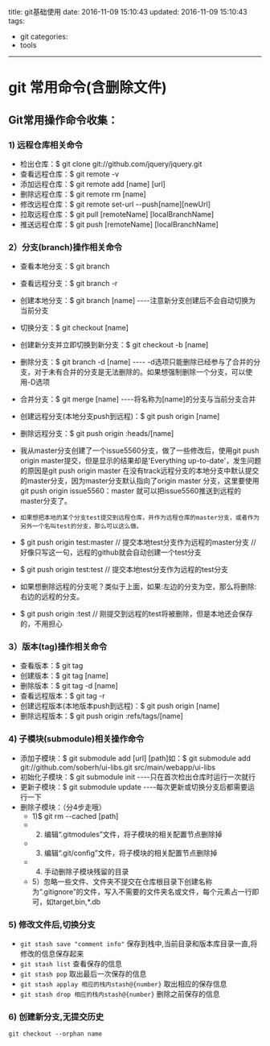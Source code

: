title: git基础使用
date: 2016-11-09 15:10:43
updated: 2016-11-09 15:10:43
tags:
  - git
categories:
  - tools
---

# git 常用命令(含删除文件)
## Git常用操作命令收集：
### 1) 远程仓库相关命令
- 检出仓库：$ git clone git://github.com/jquery/jquery.git
- 查看远程仓库：$ git remote -v
- 添加远程仓库：$ git remote add [name] [url]
- 删除远程仓库：$ git remote rm [name]
- 修改远程仓库：$ git remote set-url --push[name][newUrl]
- 拉取远程仓库：$ git pull [remoteName] [localBranchName]
- 推送远程仓库：$ git push [remoteName] [localBranchName]

### 2）分支(branch)操作相关命令
- 查看本地分支：$ git branch
- 查看远程分支：$ git branch -r
- 创建本地分支：$ git branch [name] ----注意新分支创建后不会自动切换为当前分支
- 切换分支：$ git checkout [name]
- 创建新分支并立即切换到新分支：$ git checkout -b [name]
- 删除分支：$ git branch -d [name] ---- -d选项只能删除已经参与了合并的分支，对于未有合并的分支是无法删除的。如果想强制删除一个分支，可以使用-D选项
- 合并分支：$ git merge [name] ----将名称为[name]的分支与当前分支合并
- 创建远程分支(本地分支push到远程)：$ git push origin [name]
- 删除远程分支：$ git push origin :heads/[name]
- 我从master分支创建了一个issue5560分支，做了一些修改后，使用git push origin master提交，但是显示的结果却是'Everything up-to-date'，发生问题的原因是git push origin master 在没有track远程分支的本地分支中默认提交的master分支，因为master分支默认指向了origin master 分支，这里要使用git push origin issue5560：master 就可以把issue5560推送到远程的master分支了。
-     如果想把本地的某个分支test提交到远程仓库，并作为远程仓库的master分支，或者作为另外一个名叫test的分支，那么可以这么做。

- $ git push origin test:master         // 提交本地test分支作为远程的master分支 //好像只写这一句，远程的github就会自动创建一个test分支
- $ git push origin test:test              // 提交本地test分支作为远程的test分支

- 如果想删除远程的分支呢？类似于上面，如果:左边的分支为空，那么将删除:右边的远程的分支。

- $ git push origin :test              // 刚提交到远程的test将被删除，但是本地还会保存的，不用担心

### 3）版本(tag)操作相关命令
- 查看版本：$ git tag
- 创建版本：$ git tag [name]
- 删除版本：$ git tag -d [name]
- 查看远程版本：$ git tag -r
- 创建远程版本(本地版本push到远程)：$ git push origin [name]
- 删除远程版本：$ git push origin :refs/tags/[name]
 
### 4) 子模块(submodule)相关操作命令
- 添加子模块：$ git submodule add [url] [path]如：$ git submodule add git://github.com/soberh/ui-libs.git src/main/webapp/ui-libs
- 初始化子模块：$ git submodule init ----只在首次检出仓库时运行一次就行
- 更新子模块：$ git submodule update ----每次更新或切换分支后都需要运行一下
- 删除子模块：（分4步走哦）
    - 1)$ git rm --cached [path]
    - 2) 编辑“.gitmodules”文件，将子模块的相关配置节点删除掉
    - 3) 编辑“.git/config”文件，将子模块的相关配置节点删除掉
    - 4) 手动删除子模块残留的目录
    - 5）忽略一些文件、文件夹不提交在仓库根目录下创建名称为“.gitignore”的文件，写入不需要的文件夹名或文件，每个元素占一行即可，如target,bin,*.db
    
### 5) 修改文件后,切换分支
- `git stash save "comment info"` 保存到栈中,当前目录和版本库目录一直,将修改的信息保存起来 
- `git stash list`  查看保存的信息
- `git stash pop`   取出最后一次保存的信息 
- `git stash applay 相应的栈内stash@{number}` 取出相应的保存信息 
- `git stash drop 相应的栈内stash@{number}` 删除之前保存的信息

### 6) 创建新分支,无提交历史
`git checkout --orphan name`